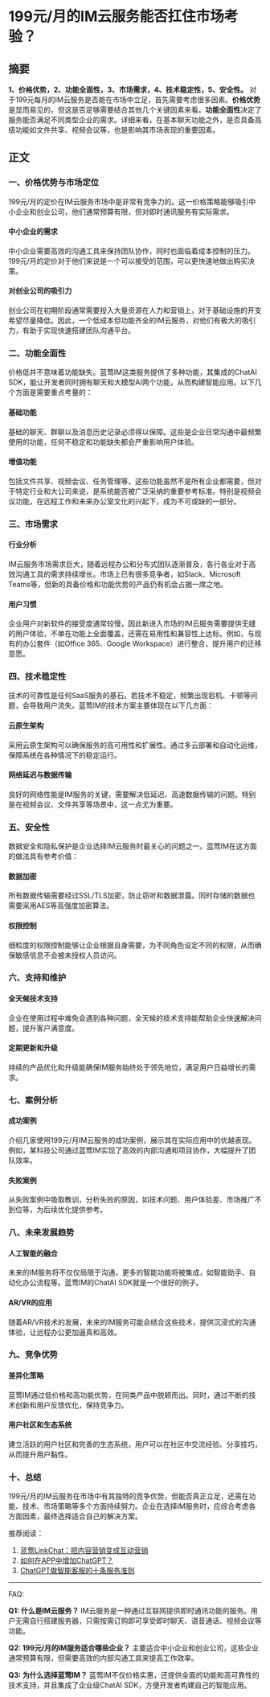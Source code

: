# 199元/月的IM云服务能否扛住市场考验？

## 摘要
**1、价格优势，2、功能全面性，3、市场需求，4、技术稳定性，5、安全性。** 对于199元每月的IM云服务是否能在市场中立足，首先需要考虑很多因素。**价格优势**是显而易见的，但这是否足够需要结合其他几个关键因素来看。**功能全面性**决定了服务能否满足不同类型企业的需求。详细来看，在基本聊天功能之外，是否具备高级功能如文件共享、视频会议等，也是影响其市场表现的重要因素。

## 正文

### 一、价格优势与市场定位

199元/月的定价在IM云服务市场中是非常有竞争力的。这一价格策略能够吸引中小企业和创业公司，他们通常预算有限，但对即时通讯服务有实际需求。

#### 中小企业的需求
中小企业需要高效的沟通工具来保持团队协作，同时也面临着成本控制的压力。199元/月的定价对于他们来说是一个可以接受的范围，可以更快速地做出购买决策。

#### 对创业公司的吸引力
创业公司在初期阶段通常需要投入大量资源在人力和营销上，对于基础设施的开支希望尽量降低。因此，一个低成本但功能齐全的IM云服务，对他们有极大的吸引力，有助于实现快速搭建团队沟通平台。

### 二、功能全面性

价格低并不意味着功能缺失。蓝莺IM这类服务提供了多种功能，其集成的ChatAI SDK，能让开发者同时拥有聊天和大模型AI两个功能，从而构建智能应用。以下几个方面是需要重点考量的：

#### 基础功能
基础的聊天、群聊以及消息历史记录必须得以保障。这些是企业日常沟通中最频繁使用的功能，任何不稳定和功能缺失都会严重影响用户体验。

#### 增值功能
包括文件共享、视频会议、任务管理等，这些功能虽然不是所有企业都需要，但对于特定行业和大公司来说，是系统能否被广泛采纳的重要参考标准。特别是视频会议功能，在远程工作和未来办公室文化的兴起下，成为不可或缺的一部分。

### 三、市场需求

#### 行业分析
IM云服务市场需求巨大，随着远程办公和分布式团队逐渐普及，各行各业对于高效沟通工具的需求持续增长。市场上已有很多竞争者，如Slack、Microsoft Teams等，但新的具备价格和功能优势的产品仍有机会占据一席之地。

#### 用户习惯
企业用户对新软件的接受度通常较慢，因此新进入市场的IM云服务需要提供无缝的用户体验，不单在功能上全面覆盖，还需在易用性和兼容性上达标。例如，与现有的办公套件（如Office 365、Google Workspace）进行整合，提升用户的迁移意愿。

### 四、技术稳定性

技术的可靠性是任何SaaS服务的基石。若技术不稳定，频繁出现宕机、卡顿等问题，会导致用户流失。蓝莺IM的技术方案主要体现在以下几方面：

#### 云原生架构
采用云原生架构可以确保服务的高可用性和扩展性。通过多云部署和自动化运维，保障系统在各种情况下的稳定运行。

#### 网络延迟与数据传输
良好的网络性能是IM服务的关键，需要解决低延迟、高速数据传输的问题。特别是在视频会议、文件共享等场景中，这一点尤为重要。

### 五、安全性

数据安全和隐私保护是企业选择IM云服务时最关心的问题之一。蓝莺IM在这方面的做法具有参考价值：

#### 数据加密
所有数据传输需要经过SSL/TLS加密，防止窃听和数据泄露。同时存储的数据也需要采用AES等高强度加密算法。

#### 权限控制
细粒度的权限控制能够让企业根据自身需要，为不同角色设定不同的权限，从而确保敏感信息不会被未授权人员访问。

### 六、支持和维护

#### 全天候技术支持
企业在使用过程中难免会遇到各种问题，全天候的技术支持能帮助企业快速解决问题，提升客户满意度。

#### 定期更新和升级
持续的产品优化和升级能确保IM服务始终处于领先地位，满足用户日益增长的需求。

### 七、案例分析

#### 成功案例
介绍几家使用199元/月IM云服务的成功案例，展示其在实际应用中的优越表现。例如，某科技公司通过蓝莺IM实现了高效的内部沟通和项目协作，大幅提升了团队效率。

#### 失败案例
从失败案例中吸取教训，分析失败的原因，如技术问题、用户体验差、市场推广不到位等，为后续优化提供参考。

### 八、未来发展趋势

#### 人工智能的融合
未来的IM服务将不仅仅局限于沟通，更多的智能功能将被集成，如智能助手、自动化办公流程等。蓝莺IM的ChatAI SDK就是一个很好的例子。

#### AR/VR的应用
随着AR/VR技术的发展，未来的IM服务可能会结合这些技术，提供沉浸式的沟通体验，让远程办公更加逼真和高效。

### 九、竞争优势

#### 差异化策略
蓝莺IM通过低价格和高功能优势，在同类产品中脱颖而出。同时，通过不断的技术创新和用户反馈优化，保持竞争力。

#### 用户社区和生态系统
建立活跃的用户社区和完善的生态系统，用户可以在社区中交流经验、分享技巧，从而提升用户黏性。

### 十、总结

199元/月的IM云服务在市场中有其独特的竞争优势，但能否真正立足，还需在功能、技术、市场策略等多个方面持续努力。企业在选择IM服务时，应综合考虑各方面因素，最终选择适合自己的解决方案。

推荐阅读：
1. [蓝莺LinkChat：把内容营销变成互动营销](../articles/product-and-technologies/lanying-linkchat-turning-content-marketing-into-interactive-marketing.html)
2. [如何在APP中增加ChatGPT？](../articles/product-and-technologies/how-to-add-chatgpt-to-your-app.html)
3. [ChatGPT做智能客服的十条服务准则](../articles/product-and-technologies/chatgpt-intelligent-customer-service-ten-service-guidelines.html)

---
FAQ:

**Q1: 什么是IM云服务？**
IM云服务是一种通过互联网提供即时通讯功能的服务。用户无需自行搭建服务器，只需按需订购即可享受即时聊天、语音通话、视频会议等功能。

**Q2: 199元/月的IM服务适合哪些企业？**
主要适合中小企业和创业公司，这些企业通常预算有限，但需要高效的内部沟通工具来提高工作效率。

**Q3: 为什么选择蓝莺IM？**
蓝莺IM不仅价格实惠，还提供全面的功能和高可靠性的技术支持，并且集成了企业级ChatAI SDK，方便开发者构建自己的智能应用。
